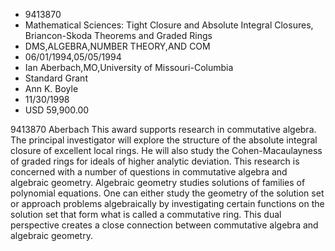 
* 9413870
* Mathematical Sciences: Tight Closure and Absolute Integral Closures, Briancon-Skoda Theorems and Graded Rings
* DMS,ALGEBRA,NUMBER THEORY,AND COM
* 06/01/1994,05/05/1994
* Ian Aberbach,MO,University of Missouri-Columbia
* Standard Grant
* Ann K. Boyle
* 11/30/1998
* USD 59,900.00

9413870 Aberbach This award supports research in commutative algebra. The
principal investigator will explore the structure of the absolute integral
closure of excellent local rings. He will also study the Cohen-Macaulayness of
graded rings for ideals of higher analytic deviation. This research is concerned
with a number of questions in commutative algebra and algebraic geometry.
Algebraic geometry studies solutions of families of polynomial equations. One
can either study the geometry of the solution set or approach problems
algebraically by investigating certain functions on the solution set that form
what is called a commutative ring. This dual perspective creates a close
connection between commutative algebra and algebraic geometry.
